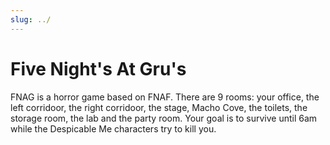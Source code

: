 ```yaml
---
slug: ../
---
```


# Five Night's At Gru's

FNAG is a horror game based on FNAF. There are 9 rooms: your office, the left corridoor, the right corridoor, the stage, Macho Cove, the toilets, the storage room, the lab and the party room.
Your goal is to survive until 6am while the Despicable Me characters try to kill you.
